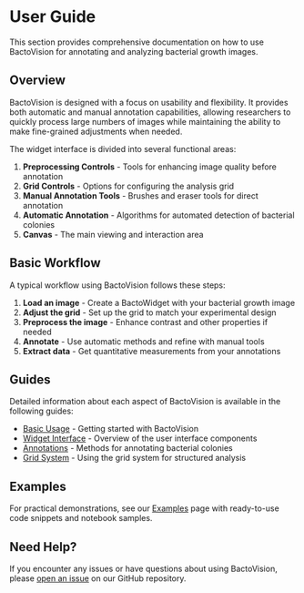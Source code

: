 # User Guide

This section provides comprehensive documentation on how to use BactoVision for annotating and analyzing bacterial growth images.

## Overview

BactoVision is designed with a focus on usability and flexibility. It provides both automatic and manual annotation capabilities, allowing researchers to quickly process large numbers of images while maintaining the ability to make fine-grained adjustments when needed.

The widget interface is divided into several functional areas:

1. **Preprocessing Controls** - Tools for enhancing image quality before annotation
2. **Grid Controls** - Options for configuring the analysis grid
3. **Manual Annotation Tools** - Brushes and eraser tools for direct annotation
4. **Automatic Annotation** - Algorithms for automated detection of bacterial colonies
5. **Canvas** - The main viewing and interaction area

## Basic Workflow

A typical workflow using BactoVision follows these steps:

1. **Load an image** - Create a BactoWidget with your bacterial growth image
2. **Adjust the grid** - Set up the grid to match your experimental design
3. **Preprocess the image** - Enhance contrast and other properties if needed
4. **Annotate** - Use automatic methods and refine with manual tools
5. **Extract data** - Get quantitative measurements from your annotations

## Guides

Detailed information about each aspect of BactoVision is available in the following guides:

- [Basic Usage](basic-usage.md) - Getting started with BactoVision
- [Widget Interface](widget-interface.md) - Overview of the user interface components
- [Annotations](annotations.md) - Methods for annotating bacterial colonies
- [Grid System](grid.md) - Using the grid system for structured analysis

## Examples

For practical demonstrations, see our [Examples](../examples.md) page with ready-to-use code snippets and notebook samples.

## Need Help?

If you encounter any issues or have questions about using BactoVision, please [open an issue](https://github.com/StarostinV/bactovision/issues) on our GitHub repository. 